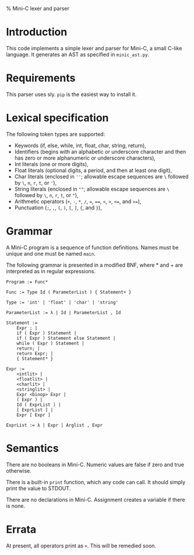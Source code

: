 % Mini-C lexer and parser

# Introduction

This code implements a simple lexer and parser for Mini-C, a small C-like language. It generates an AST as specified in `minic_ast.py`.

# Requirements

This parser uses sly. `pip` is the easiest way to install it.

# Lexical specification

The following token types are supported:

- Keywords (if, else, while, int, float, char, string, return),
- Identifiers (begins with an alphabetic or underscore character and then has zero or more alphanumeric or underscore characters),
- Int literals (one or more digits),
- Float literals (optional digits, a period, and then at least one digit),
- Char literals (enclosed in `''`; allowable escape sequences are `\` followed by `\`, `n`, `r`, `t`, or `'`),
- String literals (enclosed in `""`; allowable escape sequences are `\` followed by `\`, `n`, `r`, `t`, or `"`),
- Arithmetic operators (`+`, `-`, `*`, `/`, `=`, `==`, `<`, `>`, `<=`, and `>=`),
- Punctuation (`;`, `,`, `(`, `)`, `[`, `]`, `{`, and `}`),

# Grammar

A Mini-C program is a sequence of function definitions. Names must be unique and one must be named `main`.

The following grammar is presented in a modified BNF, where * and + are interpreted as in regular expressions.

```
Program := Func*

Func := Type Id ( ParameterList ) { Statement+ }

Type := 'int' | 'float' | 'char' | 'string'

ParameterList := λ | Id | ParameterList , Id

Statement :=
    Expr ; |
    if ( Expr ) Statement |
    if ( Expr ) Statement else Statement |
    while ( Expr ) Statement |
    return; |
    return Expr; |
    { Statement* }

Expr :=
    <intlit> |
    <floatlit> |
    <charlit> |
    <stringlit> |
    Expr <binop> Expr |
    ( Expr ) |
    Id ( ExprList ) |
    [ ExprList ] |
    Expr [ Expr ]

ExprList := λ | Expr | Arglist , Expr
```

# Semantics

There are no booleans in Mini-C. Numeric values are false if zero and true otherwise.

There is a built-in `print` function, which any code can call. It should simply print the value to STDOUT.

There are no declarations in Mini-C. Assignment creates a variable if there is none.

# Errata

At present, all operators print as `+`. This will be remedied soon.
